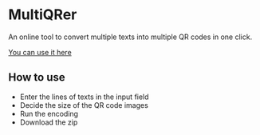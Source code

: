 # MultiQRer

An online tool to convert multiple texts into multiple QR codes in one click.

[You can use it here](https://totoshampoin.github.io/QRMultiMaker/)

## How to use

- Enter the lines of texts in the input field
- Decide the size of the QR code images
- Run the encoding
- Download the zip
